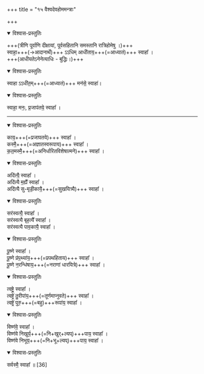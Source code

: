 +++
title = "१५ वैश्वदेवहोममन्त्राः"

+++

<details open><summary>विश्वास-प्रस्तुतिः</summary>

+++(त्रीणि पूर्वाणि दीक्षायां, पूर्वसहितानि समस्तानि रात्रिहोमेषु ।)+++  
स्वाहा॒+++(→आदानार्थे)+++ ऽऽधिम् आधी॑ताय॒+++(=आध्यातं)+++ स्वाहा᳚ ।  
+++(आधीयतेऽनेनेत्याधिः - बुद्धिः।)+++  
</details>



<details open><summary>विश्वास-प्रस्तुतिः</summary>

स्वाहा ऽऽधी॑त॒म्+++(=आध्यातं)+++ मन॑से॒ स्वाहा॑।  
</details>



<details open><summary>विश्वास-प्रस्तुतिः</summary>

स्वाहा॒ मनः॒, प्र॒जाप॑तये॒ स्वाहा᳚ ।  
</details>



_______________

<details open><summary>विश्वास-प्रस्तुतिः</summary>

काय॒+++(=प्रजापतये)+++ स्वाहा᳚ ।  
कस्मै॒+++(=अज्ञातस्वरूपाय)+++ स्वाहा᳚ ।  
क॒त॒मस्मै॒+++(=अनिर्धारितविशेषात्मने)+++ स्वाहा᳚ ।  
</details>



<details open><summary>विश्वास-प्रस्तुतिः</summary>

अदि॑त्यै॒ स्वाहा᳚ ।  
अदि॑त्यै म॒ह्यै᳚ स्वाहा᳚ ।  
अदि॑त्यै सु-मृडी॒कायै॒+++(=सुखयित्र्यै)+++ स्वाहा᳚ ।  
</details>



<details open><summary>विश्वास-प्रस्तुतिः</summary>

सर॑स्वत्यै॒ स्वाहा᳚ ।  
सर॑स्वत्यै बृह॒त्यै᳚ स्वाहा᳚ ।  
सर॑स्वत्यै पाव॒कायै॒ स्वाहा᳚ ।  
</details>



<details open><summary>विश्वास-प्रस्तुतिः</summary>

पू॒ष्णे स्वाहा᳚ ।  
पू॒ष्णे प्र॑प॒थ्या॑य॒+++(=प्रपथहिताय)+++ स्वाहा᳚ ।  
पू॒ष्णे न॒रन्धि॑षाय॒+++(=नराणां धारयित्रे)+++ स्वाहा᳚ ।  
</details>



<details open><summary>विश्वास-प्रस्तुतिः</summary>

त्वष्ट्रे॒ स्वाहा᳚ ।  
त्वष्ट्रे॑ तु॒रीपा॑य॒+++(=तूर्णमाप्नुवते)+++ स्वाहा᳚ ।  
त्वष्ट्रे॑ पुरु॒+++(=बहु)+++रूपा॑य॒ स्वाहा᳚ ।  
</details>



<details open><summary>विश्वास-प्रस्तुतिः</summary>

विष्ण॑वे॒ स्वाहा᳚ ।  
विष्ण॑वे निखुर्य॒+++(=नि+खुर्+ल्यप्)+++पाय॒ स्वाहा᳚ ।  
विष्ण॑वे निभूय॒+++(=नि+भू+ल्यप्)+++पाय॒ स्वाहा᳚ ।
</details>



<details open><summary>विश्वास-प्रस्तुतिः</summary>

सर्वस्मै॒ स्वाहा᳚ ॥ [36]  
</details>




